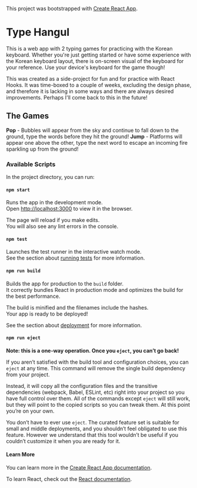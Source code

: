 This project was bootstrapped with [Create React App](https://github.com/facebook/create-react-app).

# Type Hangul
This is a web app with 2 typing games for practicing with the Korean keyboard. Whether you're just getting started or have some experience with the Korean keyboard layout, there is on-screen visual of the keyboard for your reference. Use your device's keyboard for the game though!

This was created as a side-project for fun and for practice with React Hooks. It was time-boxed to a couple of weeks, excluding the design phase, and therefore it is lacking in some ways and there are always desired improvements. Perhaps I'll come back to this in the future!

## The Games
**Pop** - Bubbles will appear from the sky and continue to fall down to the ground, type the words before they hit the ground!
**Jump** - Platforms will appear one above the other, type the next word to escape an incoming fire sparkling up from the ground!

### Available Scripts

In the project directory, you can run:

#### `npm start`

Runs the app in the development mode.<br />
Open [http://localhost:3000](http://localhost:3000) to view it in the browser.

The page will reload if you make edits.<br />
You will also see any lint errors in the console.

#### `npm test`

Launches the test runner in the interactive watch mode.<br />
See the section about [running tests](https://facebook.github.io/create-react-app/docs/running-tests) for more information.

#### `npm run build`

Builds the app for production to the `build` folder.<br />
It correctly bundles React in production mode and optimizes the build for the best performance.

The build is minified and the filenames include the hashes.<br />
Your app is ready to be deployed!

See the section about [deployment](https://facebook.github.io/create-react-app/docs/deployment) for more information.

#### `npm run eject`

**Note: this is a one-way operation. Once you `eject`, you can’t go back!**

If you aren’t satisfied with the build tool and configuration choices, you can `eject` at any time. This command will remove the single build dependency from your project.

Instead, it will copy all the configuration files and the transitive dependencies (webpack, Babel, ESLint, etc) right into your project so you have full control over them. All of the commands except `eject` will still work, but they will point to the copied scripts so you can tweak them. At this point you’re on your own.

You don’t have to ever use `eject`. The curated feature set is suitable for small and middle deployments, and you shouldn’t feel obligated to use this feature. However we understand that this tool wouldn’t be useful if you couldn’t customize it when you are ready for it.

#### Learn More

You can learn more in the [Create React App documentation](https://facebook.github.io/create-react-app/docs/getting-started).

To learn React, check out the [React documentation](https://reactjs.org/).
